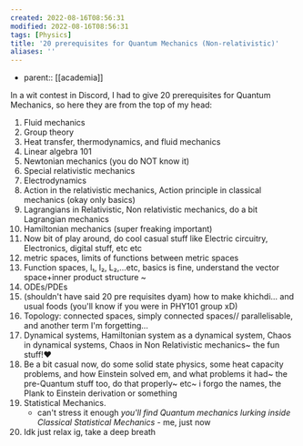 ```yaml
---
created: 2022-08-16T08:56:31
modified: 2022-08-16T08:56:31
tags: [Physics]
title: '20 prerequisites for Quantum Mechanics (Non-relativistic)'
aliases: ''
---
```


- parent:: [[academia]]

In a wit contest in Discord, I had to give 20 prerequisites for Quantum Mechanics, so here they are from the top of my head:

1. Fluid mechanics
2. Group theory
3. Heat transfer, thermodynamics, and fluid mechanics
4. Linear algebra 101 
5. Newtonian mechanics (you do NOT know it)
6. Special relativistic mechanics
7. Electrodynamics
8. Action in the relativistic mechanics, Action principle in classical mechanics (okay only basics) 
9. Lagrangians in Relativistic, Non relativistic mechanics, do a bit Lagrangian mechanics
10. Hamiltonian mechanics (super freaking important) 
11. Now bit of play around, do cool casual stuff like Electric circuitry, Electronics, digital stuff, etc etc
12. metric spaces, limits of functions between metric spaces
13. Function spaces, l₁, l₂, L₂,...etc, basics is fine, understand the vector space+inner product structure ~
14. ODEs/PDEs
15. (shouldn't have said 20 pre requisites dyam) how to make khichdi... and usual foods (you'll know if you were in PHY101 group xD)
16. Topology: connected spaces, simply connected spaces// parallelisable, and another term I'm forgetting... 
17. Dynamical systems, Hamiltonian system as a dynamical system, Chaos in dynamical systems, Chaos in Non Relativistic mechanics~ the fun stuff!❤️
18. Be a bit casual now, do some solid state physics, some heat capacity problems, and how Einstein solved em, and what problems it had~ the pre-Quantum stuff too, do that properly~ etc~ i forgo the names, the Plank to Einstein derivation or something
19. Statistical Mechanics.
	- can't stress it enough
		*you'll find Quantum mechanics lurking inside Classical Statistical Mechanics*
			- me, just now
20. Idk just relax ig, take a deep breath
